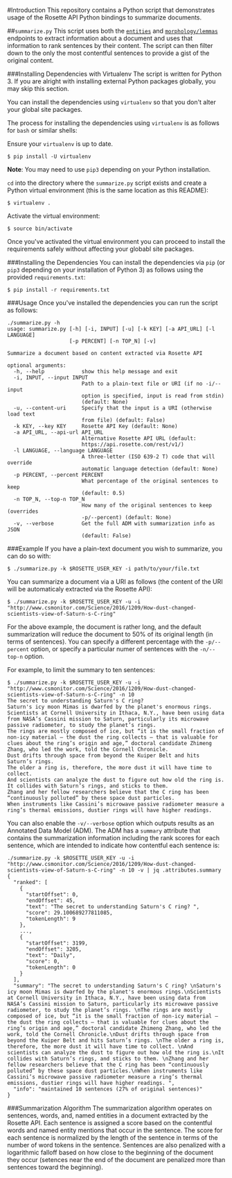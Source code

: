 #Introduction
This repository contains a Python script that demonstrates usage of the Rosette API Python bindings to summarize documents.

##`summarize.py`
This script uses both the [`entities`](https://developer.rosette.com/features-and-functions#entity-extraction) and [`morphology/lemmas`](https://developer.rosette.com/features-and-functions#lemmas) endpoints to extract information about a document and uses that information to rank sentences by their content.  The script can then filter down to the only the most contentful sentences to provide a gist of the original content.

###Installing Dependencies with Virtualenv
The script is written for Python 3.  If you are alright with installing external Python packages globally, you may skip this section.

You can install the dependencies using `virtualenv` so that you don't alter your global site packages.

The process for installing the dependencies using `virtualenv` is as follows for `bash` or similar shells:

Ensure your `virtualenv` is up to date.

    $ pip install -U virtualenv

**Note**: You may need to use `pip3` depending on your Python installation.

`cd` into the directory where the `summarize.py` script exists and create a Python virtual environment (this is the same location as this README):

    $ virtualenv .

Activate the virtual environment:

    $ source bin/activate

Once you've activated the virtual environment you can proceed to install the requirements safely without affecting your globabl site packages.

###Installing the Dependencies
You can install the dependencies via `pip` (or `pip3` depending on your installation of Python 3) as follows using the provided `requirements.txt`:

    $ pip install -r requirements.txt

###Usage
Once you've installed the dependencies you can run the script as follows:

    ./summarize.py -h
    usage: summarize.py [-h] [-i, INPUT] [-u] [-k KEY] [-a API_URL] [-l LANGUAGE]
                        [-p PERCENT] [-n TOP_N] [-v]

    Summarize a document based on content extracted via Rosette API

    optional arguments:
      -h, --help            show this help message and exit
      -i, INPUT, --input INPUT
                            Path to a plain-text file or URI (if no -i/--input
                            option is specified, input is read from stdin)
                            (default: None)
      -u, --content-uri     Specify that the input is a URI (otherwise load text
                            from file) (default: False)
      -k KEY, --key KEY     Rosette API Key (default: None)
      -a API_URL, --api-url API_URL
                            Alternative Rosette API URL (default:
                            https://api.rosette.com/rest/v1/)
      -l LANGUAGE, --language LANGUAGE
                            A three-letter (ISO 639-2 T) code that will override
                            automatic language detection (default: None)
      -p PERCENT, --percent PERCENT
                            What percentage of the original sentences to keep
                            (default: 0.5)
      -n TOP_N, --top-n TOP_N
                            How many of the original sentences to keep (overrides
                            -p/--percent) (default: None)
      -v, --verbose         Get the full ADM with summarization info as JSON
                            (default: False)

###Example
If you have a plain-text document you wish to summarize, you can do so with:

    $ ./summarize.py -k $ROSETTE_USER_KEY -i path/to/your/file.txt

You can summarize a document via a URI as follows (the content of the URI will be automaticaly extracted via the Rosette API):

    $ ./summarize.py -k $ROSETTE_USER_KEY -u -i "http://www.csmonitor.com/Science/2016/1209/How-dust-changed-scientists-view-of-Saturn-s-C-ring"

For the above example, the document is rather long, and the default summarization will reduce the document to 50% of its original length (in terms of sentences).  You can specify a different percentage with the `-p/--percent` option, or specify a particular numer of sentences with the `-n/--top-n` option.

For example, to limit the summary to ten sentences:

    $ ./summarize.py -k $ROSETTE_USER_KEY -u -i "http://www.csmonitor.com/Science/2016/1209/How-dust-changed-scientists-view-of-Saturn-s-C-ring" -n 10
    The secret to understanding Saturn's C ring? 
    Saturn's icy moon Mimas is dwarfed by the planet's enormous rings.
    Scientists at Cornell University in Ithaca, N.Y., have been using data from NASA’s Cassini mission to Saturn, particularly its microwave passive radiometer, to study the planet’s rings. 
    The rings are mostly composed of ice, but “it is the small fraction of non-icy material – the dust the ring collects – that is valuable for clues about the ring’s origin and age,” doctoral candidate Zhimeng Zhang, who led the work, told the Cornell Chronicle.
    Dust drifts through space from beyond the Kuiper Belt and hits Saturn’s rings. 
    The older a ring is, therefore, the more dust it will have time to collect. 
    And scientists can analyze the dust to figure out how old the ring is.
    It collides with Saturn’s rings, and sticks to them. 
    Zhang and her fellow researchers believe that the C ring has been “continuously polluted” by these space dust particles.
    When instruments like Cassini’s microwave passive radiometer measure a ring’s thermal emissions, dustier rings will have higher readings. 

You can also enable the `-v/--verbose` option which outputs results as an Annotated Data Model (ADM).  The ADM has a `summary` attribute that contains the summarization information including the rank scores for each sentence, which are intended to indicate how contentful each sentence is:

    ./summarize.py -k $ROSETTE_USER_KEY -u -i "http://www.csmonitor.com/Science/2016/1209/How-dust-changed-scientists-view-of-Saturn-s-C-ring" -n 10 -v | jq .attributes.summary
    {
      "ranked": [
        {
          "startOffset": 0,
          "endOffset": 45,
          "text": "The secret to understanding Saturn's C ring? ",
          "score": 29.100689277811085,
          "tokenLength": 9
        },
        ...,
        {
          "startOffset": 3199,
          "endOffset": 3205,
          "text": "Daily",
          "score": 0,
          "tokenLength": 0
        }
      ],
      "summary": "The secret to understanding Saturn's C ring? \nSaturn's icy moon Mimas is dwarfed by the planet's enormous rings.\nScientists at Cornell University in Ithaca, N.Y., have been using data from NASA’s Cassini mission to Saturn, particularly its microwave passive radiometer, to study the planet’s rings. \nThe rings are mostly composed of ice, but “it is the small fraction of non-icy material – the dust the ring collects – that is valuable for clues about the ring’s origin and age,” doctoral candidate Zhimeng Zhang, who led the work, told the Cornell Chronicle.\nDust drifts through space from beyond the Kuiper Belt and hits Saturn’s rings. \nThe older a ring is, therefore, the more dust it will have time to collect. \nAnd scientists can analyze the dust to figure out how old the ring is.\nIt collides with Saturn’s rings, and sticks to them. \nZhang and her fellow researchers believe that the C ring has been “continuously polluted” by these space dust particles.\nWhen instruments like Cassini’s microwave passive radiometer measure a ring’s thermal emissions, dustier rings will have higher readings. ",
      "info": "maintained 10 sentences (27% of original sentences)"
    }
    
    
###Summarization Algorithm
The summarization algorithm operates on sentences, words, and, named entities in a document extracted by the Rosette API.  Each sentence is assigned a score based on the contentful words and named entity mentions that occur in the sentence.  The score for each sentence is normalized by the length of the sentence in terms of the number of word tokens in the sentence.  Sentences are also penalized with a logarithmic falloff based on how close to the beginning of the document they occur (setences near the end of the document are penalized more than sentences toward the beginning).
